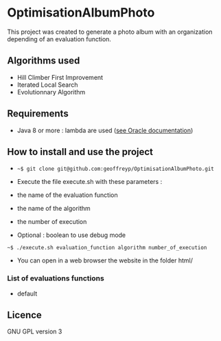 # OptimisationAlbumPhoto
This project was created to generate a photo album with an organization depending of an evaluation function.


## Algorithms used
 - Hill Climber First Improvement
 - Iterated Local Search
 - Evolutionnary Algorithm


## Requirements
 - Java 8 or more : lambda are used ([see Oracle documentation](https://docs.oracle.com/javase/tutorial/java/javaOO/lambdaexpressions.html))


## How to install and use the project
- ``` ~$ git clone git@github.com:geoffreyp/OptimisationAlbumPhoto.git ```

- Execute the file execute.sh with these parameters : 
 - the name of the evaluation function
 - the name of the algorithm
 - the number of execution
 - Optional : boolean to use debug mode

``` ~$ ./execute.sh evaluation_function algorithm number_of_execution  ```

- You can open in a web browser the website in the folder html/ 

### List of evaluations functions
 - default
 
 
## Licence
GNU GPL version 3
